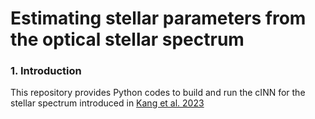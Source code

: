 # Estimating stellar parameters from the optical stellar spectrum 

### 1. Introduction

This repository provides Python codes to build and run the cINN for the stellar spectrum introduced in [Kang et al. 2023](https://www.aanda.org/articles/aa/full_html/2023/06/aa46345-23/aa46345-23.html)
